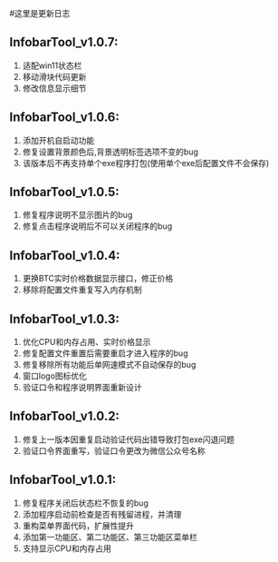 #这里是更新日志
## InfobarTool_v1.0.7:
1. 适配win11状态栏
2. 移动滑块代码更新
3. 修改信息显示细节

## InfobarTool_v1.0.6:
1. 添加开机自启动功能
2. 修复设置背景颜色后,背景透明标签选项不变的bug
3. 该版本后不再支持单个exe程序打包(使用单个exe后配置文件不会保存)

## InfobarTool_v1.0.5:
1. 修复程序说明不显示图片的bug
2. 修复点击程序说明后不可以关闭程序的bug

## InfobarTool_v1.0.4:
1. 更换BTC实时价格数据显示接口，修正价格
2. 移除将配置文件重复写入内存机制

## InfobarTool_v1.0.3:
1. 优化CPU和内存占用、实时价格显示
2. 修复配置文件重置后需要重启才进入程序的bug
3. 修复移除所有功能后单网速模式不自动保存的bug
4. 窗口logo图标优化
5. 验证口令和程序说明界面重新设计

## InfobarTool_v1.0.2:
1. 修复上一版本因重复启动验证代码出错导致打包exe闪退问题
2. 验证口令界面重写，验证口令更改为微信公众号名称


## InfobarTool_v1.0.1:
1. 修复程序关闭后状态栏不恢复的bug
2. 添加程序启动前检查是否有残留进程，并清理  
3. 重构菜单界面代码，扩展性提升 
4. 添加第一功能区、第二功能区、第三功能区菜单栏
5. 支持显示CPU和内存占用
